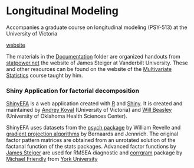 Longitudinal Modeling
============

Accompanies a graduate course on longitudinal modeling (PSY-513) at the University of Victoria

[website](http://andkov.github.io/psy533/)


The materials in the [Documentation](https://github.com/andkov/psy533/tree/master/Documentation) folder are organized handouts from [statpower.net](http://www.statpower.net) the website of James Steiger at Vanderbilt University. These and other resources can be found on the website of the [Multivariate Statistics](http://statpower.net/P312.html) course taught by him. 

### Shiny Application for factorial decomposition

[ShinyEFA](http://glimmer.rstudio.com/wibeasley/ShinyEFA/) is a web application created with [R](http://cran.rstudio.com/) and [Shiny](http://www.rstudio.com/shiny/). It is created and maintained by [Andrey Koval](http://www.statcanvas.net) (University of Victoria) and [Will Beasley](http://www.linkedin.com/profile/view?id=48089881&trk=nav_responsive_tab_profile) (University of Oklahoma Health Sciences Center). 

ShinyEFA uses datasets from the [psych package](http://cran.r-project.org/web/packages/psych/psych.pdf) by William Revelle and [gradient projection algorithms](http://www.stat.ucla.edu/research/gpa/) by Bernaards and Jennrich. The original factor pattern matrices are obtained from an unrotated solution of the factanal function of the stats packages. Advanced factor functions by [James Steiger](www.statpower.net) are used for RMSEA diagnostic and [corrgram](http://www.datavis.ca/papers/corrgram.pdf) package by [Michael Friendly](http://www.datavis.ca/) from [York University](http://qm.info.yorku.ca/)

 